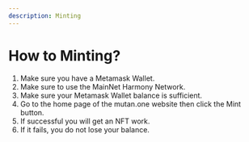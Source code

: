 ```yaml
---
description: Minting
---
```


# How to Minting?

1. Make sure you have a Metamask Wallet.
2. Make sure to use the MainNet Harmony Network.
3. Make sure your Metamask Wallet balance is sufficient.
4. Go to the home page of the mutan.one website then click the Mint button.
5. If successful you will get an NFT work.
6. If it fails, you do not lose your balance.

